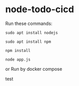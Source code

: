 
# node-todo-cicd

Run these commands:


`sudo apt install nodejs`


`sudo apt install npm`


`npm install`

`node app.js`

or Run by docker compose

test
